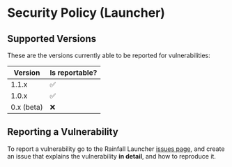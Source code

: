 # Security Policy (Launcher)

## Supported Versions

These are the versions currently able to be reported for vulnerabilities:

| Version | Is reportable?     |
| ------- | ------------------ |
| 1.1.x   | :white_check_mark: |
| 1.0.x   | :white_check_mark: |
| 0.x (beta)   | :x:           |

## Reporting a Vulnerability

To report a vulnerability go to the Rainfall Launcher [issues page](https://github.com/RainfallMC/Launcher/issues), and create an issue that explains the vulnerability **in detail**, and how to reproduce it.
